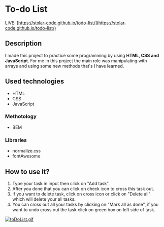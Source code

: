 # To-do List
LIVE: [https://stolar-code.github.io/todo-list/](https://stolar-code.github.io/todo-list/)
## Description
I made this project to practice some programming by using **HTML, CSS and JavaScript**. 
For me in this project the main role was manipulating with arrays and using some new methods that's I have learned. 
##  Used technologies
 - HTML
 - CSS
 - JavaScript
###  Methotology
 - BEM

### Libraries
 - normalize.css
 - fontAwesome
## How to use it?
 1. Type your task in input then click on "Add task".
 2. After you done that you can click on check icon to cross this task out.
 3. If you want to delete task, click on cross icon or click on "Delete all" which will delete your all tasks.
 4. You can cross out all your tasks by clicking on "Mark all as done", if you want to undo cross out the task click on green box on left side of task.
 
[![toDoList.gif](https://i.postimg.cc/3xmRQQ7K/toDoList.gif)](https://postimg.cc/cv1Zfjrj)